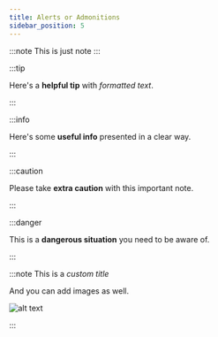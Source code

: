 ```yaml
---
title: Alerts or Admonitions
sidebar_position: 5
---
```


:::note
This is just note
:::

:::tip

Here's a **helpful tip** with _formatted text_.

:::

:::info

Here's some **useful info** presented in a clear way.

:::

:::caution

Please take **extra caution** with this important note.

:::

:::danger

This is a **dangerous situation** you need to be aware of.

:::

:::note This is a _custom title_

And you can add images as well.

![alt text](https://picsum.photos/600/400)

:::
